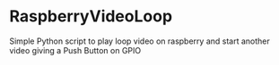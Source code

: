 # RaspberryVideoLoop
Simple Python script to play loop video on raspberry and start another video giving a Push Button on GPIO
